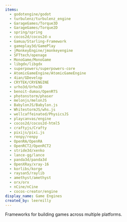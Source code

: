 ```yaml
---
items:
  - godotengine/godot
  - turbulenz/turbulenz_engine
  - GarageGames/Torque3D
  - GarageGames/Torque2D
  - spring/spring
  - cocos2d/cocos2d-x
  - Gamua/Starling-Framework
  - gameplay3d/GamePlay
  - jMonkeyEngine/jmonkeyengine
  - SFTtech/openage
  - MonoGame/MonoGame
  - libgdx/libgdx
  - superpowers/superpowers-core
  - AtomicGameEngine/AtomicGameEngine
  - 4ian/GDevelop
  - CRYTEK/CRYENGINE
  - urho3d/Urho3D
  - benoit-dumas/OpenRTS
  - photonstorm/phaser
  - melonjs/melonJS
  - BabylonJS/Babylon.js
  - WhitestormJS/whs.js
  - wellcaffeinated/PhysicsJS
  - playcanvas/engine
  - cocos2d/cocos2d-html5
  - craftyjs/Crafty
  - pixijs/pixi.js
  - renpy/renpy
  - OpenRA/OpenRA
  - OpenRCT2/OpenRCT2
  - stride3d/xenko
  - lance-gg/lance
  - panda3d/panda3d
  - OpenXRay/xray-16
  - korlibs/korge
  - raysan5/raylib
  - amethyst/amethyst
  - orx/orx
  - nCine/nCine
  - cocos-creator/engine
display_name: Game Engines
created_by: leereilly
---
```


Frameworks for building games across multiple platforms.
